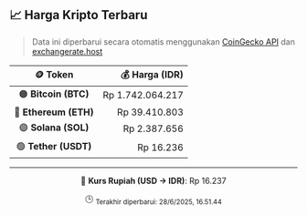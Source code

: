 

<!-- HARGA_KRIPTO -->
## 📈 Harga Kripto Terbaru

> Data ini diperbarui secara otomatis menggunakan [CoinGecko API](https://www.coingecko.com/) dan [exchangerate.host](https://exchangerate.host/)

<div align="center">

| 🪙 Token | 💰 Harga (IDR) |
|:------:|---------------:|
| 🟠 **Bitcoin (BTC)**   | Rp 1.742.064.217 |
| 🔵 **Ethereum (ETH)**  | Rp 39.410.803 |
| 🟣 **Solana (SOL)**    | Rp 2.387.656 |
| 🟢 **Tether (USDT)**   | Rp 16.236 |

---

💱 **Kurs Rupiah (USD → IDR)**: Rp 16.237

🕒 <sub>Terakhir diperbarui: 28/6/2025, 16.51.44</sub>

</div>
<!-- /HARGA_KRIPTO -->